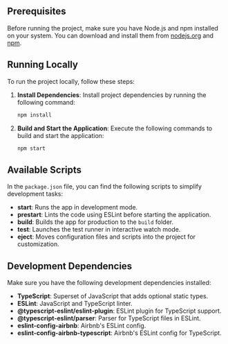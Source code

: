 ## Prerequisites

Before running the project, make sure you have Node.js and npm installed on your system. You can download and install them from [nodejs.org](https://nodejs.org/en/download) and [npm](https://docs.npmjs.com/downloading-and-installing-node-js-and-npm).

## Running Locally

To run the project locally, follow these steps:

1. **Install Dependencies**: Install project dependencies by running the following command:

   ```bash
   npm install
   ```

2. **Build and Start the Application**: Execute the following commands to build and start the application:

   ```bash
   npm start
   ```

## Available Scripts

In the `package.json` file, you can find the following scripts to simplify development tasks:

- **start**: Runs the app in development mode.
- **prestart**: Lints the code using ESLint before starting the application.
- **build**: Builds the app for production to the `build` folder.
- **test**: Launches the test runner in interactive watch mode.
- **eject**: Moves configuration files and scripts into the project for customization.

## Development Dependencies

Make sure you have the following development dependencies installed:

- **TypeScript**: Superset of JavaScript that adds optional static types.
- **ESLint**: JavaScript and TypeScript linter.
- **@typescript-eslint/eslint-plugin**: ESLint plugin for TypeScript support.
- **@typescript-eslint/parser**: Parser for TypeScript files in ESLint.
- **eslint-config-airbnb**: Airbnb's ESLint config.
- **eslint-config-airbnb-typescript**: Airbnb's ESLint config for TypeScript.

